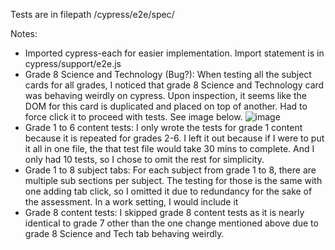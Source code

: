 Tests are in filepath /cypress/e2e/spec/

Notes: 
- Imported cypress-each for easier implementation. Import statement is in cypress/support/e2e.js
- Grade 8 Science and Technology (Bug?): When testing all the subject cards for all grades, I noticed that grade 8 Science and Technology card was behaving weirdly on cypress. Upon inspection, it seems like the DOM for this card is duplicated and placed on top of another. Had to force click it to proceed with tests. See image below.
![image](https://github.com/user-attachments/assets/cff532e7-a04f-4987-8f3b-0be9d5245be7)
- Grade 1 to 6 content tests: I only wrote the tests for grade 1 content because it is repeated for grades 2-6. I left it out because if I were to put it all in one file, the that test file would take 30 mins to complete. And I only had 10 tests, so I chose to omit the rest for simplicity. 
- Grade 1 to 8 subject tabs: For each subject from grade 1 to 8, there are multiple sub sections per subject. The testing for those is the same with one adding tab click, so I omitted it due to redundancy for the sake of the assessment. In a work setting, I would include it
- Grade 8 content tests: I skipped grade 8 content tests as it is nearly identical to grade 7 other than the one change mentioned above due to grade 8 Science and Tech tab behaving weirdly.

